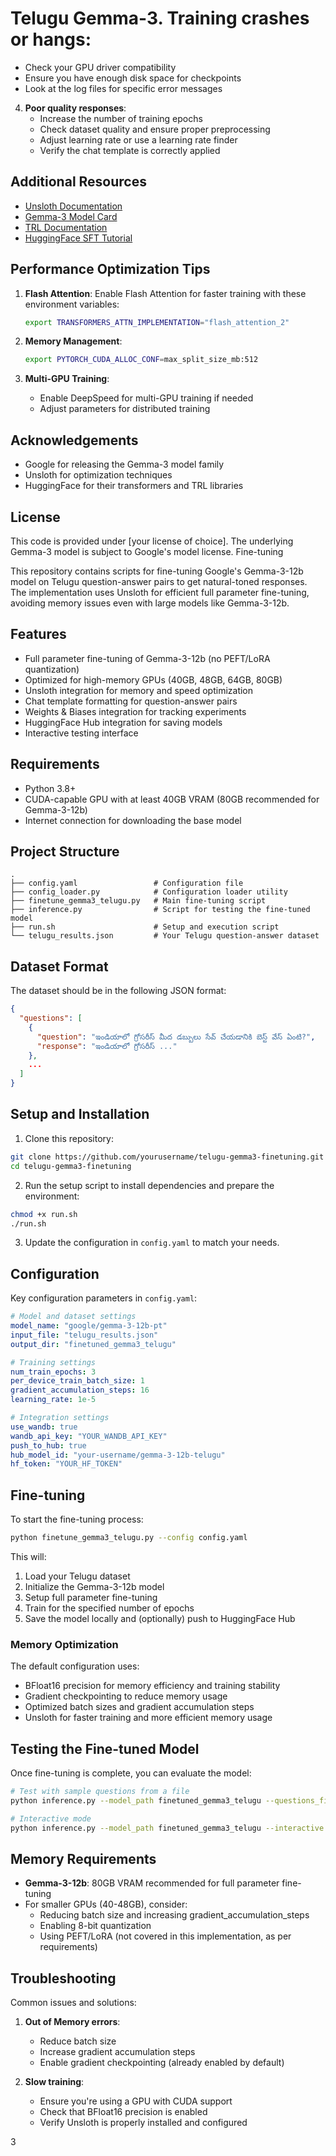 # Telugu Gemma-3. **Training crashes or hangs**:
   - Check your GPU driver compatibility
   - Ensure you have enough disk space for checkpoints
   - Look at the log files for specific error messages

4. **Poor quality responses**:
   - Increase the number of training epochs
   - Check dataset quality and ensure proper preprocessing
   - Adjust learning rate or use a learning rate finder
   - Verify the chat template is correctly applied

## Additional Resources

- [Unsloth Documentation](https://github.com/unslothai/unsloth)
- [Gemma-3 Model Card](https://huggingface.co/google/gemma-3-12b-pt)
- [TRL Documentation](https://huggingface.co/docs/trl/index)
- [HuggingFace SFT Tutorial](https://huggingface.co/docs/trl/sft_trainer)

## Performance Optimization Tips

1. **Flash Attention**: Enable Flash Attention for faster training with these environment variables:
   ```bash
   export TRANSFORMERS_ATTN_IMPLEMENTATION="flash_attention_2"
   ```

2. **Memory Management**:
   ```bash
   export PYTORCH_CUDA_ALLOC_CONF=max_split_size_mb:512
   ```

3. **Multi-GPU Training**:
   - Enable DeepSpeed for multi-GPU training if needed
   - Adjust parameters for distributed training

## Acknowledgements

- Google for releasing the Gemma-3 model family
- Unsloth for optimization techniques
- HuggingFace for their transformers and TRL libraries

## License

This code is provided under [your license of choice]. The underlying Gemma-3 model is subject to Google's model license. Fine-tuning

This repository contains scripts for fine-tuning Google's Gemma-3-12b model on Telugu question-answer pairs to get natural-toned responses. The implementation uses Unsloth for efficient full parameter fine-tuning, avoiding memory issues even with large models like Gemma-3-12b.

## Features

- Full parameter fine-tuning of Gemma-3-12b (no PEFT/LoRA quantization)
- Optimized for high-memory GPUs (40GB, 48GB, 64GB, 80GB)
- Unsloth integration for memory and speed optimization
- Chat template formatting for question-answer pairs
- Weights & Biases integration for tracking experiments
- HuggingFace Hub integration for saving models
- Interactive testing interface

## Requirements

- Python 3.8+
- CUDA-capable GPU with at least 40GB VRAM (80GB recommended for Gemma-3-12b)
- Internet connection for downloading the base model

## Project Structure

```
.
├── config.yaml                 # Configuration file
├── config_loader.py            # Configuration loader utility
├── finetune_gemma3_telugu.py   # Main fine-tuning script
├── inference.py                # Script for testing the fine-tuned model
├── run.sh                      # Setup and execution script
└── telugu_results.json         # Your Telugu question-answer dataset
```

## Dataset Format

The dataset should be in the following JSON format:

```json
{
  "questions": [
    {
      "question": "ఇండియాలో గ్రోసరీస్ మీద డబ్బులు సేవ్ చేయడానికి బెస్ట్ వేస్ ఏంటి?",
      "response": "ఇండియాలో గ్రోసరీస్ ..."
    },
    ...
  ]
}
```

## Setup and Installation

1. Clone this repository:

```bash
git clone https://github.com/yourusername/telugu-gemma3-finetuning.git
cd telugu-gemma3-finetuning
```

2. Run the setup script to install dependencies and prepare the environment:

```bash
chmod +x run.sh
./run.sh
```

3. Update the configuration in `config.yaml` to match your needs.

## Configuration

Key configuration parameters in `config.yaml`:

```yaml
# Model and dataset settings
model_name: "google/gemma-3-12b-pt"
input_file: "telugu_results.json"
output_dir: "finetuned_gemma3_telugu"

# Training settings
num_train_epochs: 3
per_device_train_batch_size: 1
gradient_accumulation_steps: 16
learning_rate: 1e-5

# Integration settings
use_wandb: true
wandb_api_key: "YOUR_WANDB_API_KEY"
push_to_hub: true
hub_model_id: "your-username/gemma-3-12b-telugu"
hf_token: "YOUR_HF_TOKEN"
```

## Fine-tuning

To start the fine-tuning process:

```bash
python finetune_gemma3_telugu.py --config config.yaml
```

This will:
1. Load your Telugu dataset
2. Initialize the Gemma-3-12b model
3. Setup full parameter fine-tuning 
4. Train for the specified number of epochs
5. Save the model locally and (optionally) push to HuggingFace Hub

### Memory Optimization

The default configuration uses:
- BFloat16 precision for memory efficiency and training stability
- Gradient checkpointing to reduce memory usage
- Optimized batch sizes and gradient accumulation steps
- Unsloth for faster training and more efficient memory usage

## Testing the Fine-tuned Model

Once fine-tuning is complete, you can evaluate the model:

```bash
# Test with sample questions from a file
python inference.py --model_path finetuned_gemma3_telugu --questions_file test_questions.json

# Interactive mode
python inference.py --model_path finetuned_gemma3_telugu --interactive
```

## Memory Requirements

- **Gemma-3-12b**: 80GB VRAM recommended for full parameter fine-tuning
- For smaller GPUs (40-48GB), consider:
  - Reducing batch size and increasing gradient_accumulation_steps
  - Enabling 8-bit quantization
  - Using PEFT/LoRA (not covered in this implementation, as per requirements)

## Troubleshooting

Common issues and solutions:

1. **Out of Memory errors**:
   - Reduce batch size
   - Increase gradient accumulation steps
   - Enable gradient checkpointing (already enabled by default)

2. **Slow training**:
   - Ensure you're using a GPU with CUDA support
   - Check that BFloat16 precision is enabled
   - Verify Unsloth is properly installed and configured

3